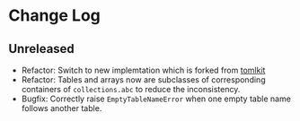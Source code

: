 # Change Log

## Unreleased

- Refactor: Switch to new implemtation which is forked from [tomlkit](https://github.com/sdispater/tomlkit.git)
- Refactor: Tables and arrays now are subclasses of corresponding containers of `collections.abc` to reduce the inconsistency.
- Bugfix: Correctly raise `EmptyTableNameError` when one empty table name follows another table.
